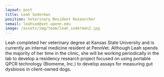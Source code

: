 ```yaml
---
layout: post
title: Leah Soderman
position: Veterinary Resident Researcher
semail: leahsod@vet.upenn.edu
image: /assets/img/team/leah_soderman2.jpg
---
```


Leah completed her veterinary degree at Kansas State University and is currently an internal medicine resident at PennVet.  Although Leah spends the majority of her time in the clinic, she will be working periodically in the lab to develop a residency research project focused on using portable QPCR technology (Biomeme, Inc.) to develop assays for measuring gut dysbiosis in client-owned dogs.